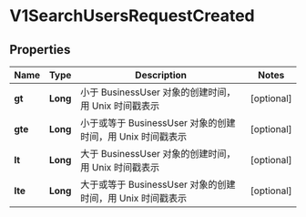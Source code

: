
# V1SearchUsersRequestCreated

## Properties
Name | Type | Description | Notes
------------ | ------------- | ------------- | -------------
**gt** | **Long** | 小于 BusinessUser 对象的创建时间，用 Unix 时间戳表示 |  [optional]
**gte** | **Long** | 小于或等于 BusinessUser 对象的创建时间，用 Unix 时间戳表示 |  [optional]
**lt** | **Long** | 大于 BusinessUser 对象的创建时间，用 Unix 时间戳表示 |  [optional]
**lte** | **Long** | 大于或等于 BusinessUser 对象的创建时间，用 Unix 时间戳表示 |  [optional]



